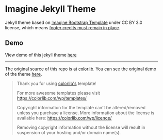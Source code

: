 # Imagine Jekyll Theme

Jekyll theme based on [Imagine Bootstrap Template](https://colorlib.com/wp/template/imagine/) under CC BY 3.0 license, which means [footer credits must remain in place](https://colorlib.com/wp/licence/).

## Demo
View demo of this jekyll theme [here](https://icheft.github.io/imagine-jekyll)


***
The original source of this repo is at [colorlib](https://colorlib.com/wp/template/imagine/). You can see the original demo of the theme [here](https://colorlib.com/preview/theme/imagine/).


> Thank you for using [colorlib's](https://colorlib.com/wp/templates/) template!
> 
> For more awesome templates please visit https://colorlib.com/wp/templates/
>
> Copyright information for the template can't be altered/removed unless you purchase a license.
> More information about the license is available here: https://colorlib.com/wp/licence/
> 
> Removing copyright information without the license will result in suspension of your hosting and/or domain name(s).
